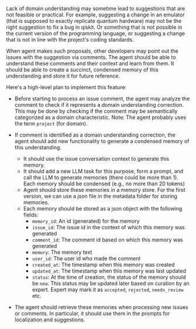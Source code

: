 Lack of domain understanding may sometime lead to suggestions that are not feasible or practical. For example, suggesting a change in an emulator (that is supposed to exactly replicate quantum hardware) may not be the right suggestion to fix a bug in qiskit. Or something that is not possible in the current version of the programming language, or suggesting a change that is not in line with the project's coding standards.

When agent makes such proposals, other developers may point out the issues with the suggestion via comments. The agent should be able to understand these comments and their context and learn from them. It should be able to create a succinct, condensed memory of this understanding and store it for future reference.

Here's a high-level plan to implement this feature:

- Before starting to process an issue comment, the agent may analyze the comment to check if it represents a domain understanding correction. This may be done by checking if the comment may be semantically categorized as a domain characteristic. Note: The agent probably uses the term `project` (for domain).

- If comment is identified as a domain understanding correction, the agent should add new functionality to generate a condensed memory of this understanding.
    - It should use the issue conversation context to generate this memory.
    - It should add a new LLM task for this purpose, form a prompt, and call the LLM to generate memories (there could be more than 1). Each memory should be condensed (e.g., no more than 20 tokens)
    - Agent should store these memories in a memory store. For the first version, we can use a json file in the metadata folder for storing memories.
    - Each memory should be stored as a json object with the following fields:
        - `memory_id`: An id (generated) for the memory
        - `issue_id`: The issue id in the context of which this memory was generated
        - `comment_id`: The comment id based on which this memory was generated
        - `memory`: The memory text
        - `user_id`: The user id who made the comment
        - `created_at`: The timestamp when this memory was created
        - `updated_at`: The timestamp when this memory was last updated
        - `status`: At the time of creation, the status of the memory should be `new`. This status may be updated later based on curation by an expert. Expert may mark it as `accepted`, `rejected`, `needs_review` etc.

- The agent should retrieve these memories when processing new issues or comments. In particular, it should use them in the prompts for localization and suggestions.
